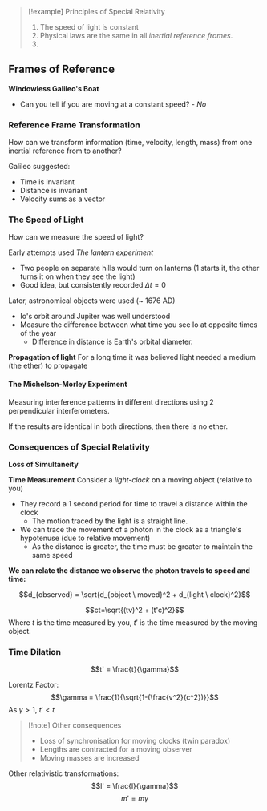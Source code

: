 

>[!example] Principles of Special Relativity
>1. The speed of light is constant
>2. Physical laws are the same in all *inertial reference frames*.
>3. 

## Frames of Reference

**Windowless Galileo's Boat**
- Can you tell if you are moving at a constant speed? - *No*

### Reference Frame Transformation
How can we transform information (time, velocity, length, mass) from one inertial reference from to another?

Galileo suggested:
- Time is invariant
- Distance is invariant
- Velocity sums as a vector





### The Speed of Light

How can we measure the speed of light?

Early attempts used *The lantern experiment*
- Two people on separate hills would turn on lanterns (1 starts it, the other turns it on when they see the light)
- Good idea, but consistently recorded $\Delta t = 0$

Later, astronomical objects were used (~ 1676 AD)
- Io's orbit around Jupiter was well understood
- Measure the difference between what time you see Io at opposite times of the year
	- Difference in distance is Earth's orbital diameter.



**Propagation of light**
For a long time it was believed light needed a medium (the ether) to propagate

#### The Michelson-Morley Experiment

Measuring interference patterns in different directions using 2 perpendicular interferometers.

If the results are identical in both directions, then there is no ether.


### Consequences of Special Relativity

**Loss of Simultaneity**

**Time Measurement**
Consider a *light-clock* on a moving object (relative to you)
- They record a 1 second period for time to travel a distance within the clock
	- The motion traced by the light is a straight line.
- We can trace the movement of a photon in the clock as a triangle's hypotenuse (due to relative movement)
	- As the distance is greater, the time must be greater to maintain the same speed

**We can relate the distance we observe the photon travels to speed and time:**

$$d_{observed} = \sqrt{d_{object \ moved}^2 + d_{light \ clock}^2}$$

$$ct=\sqrt{(tv)^2 + (t'c)^2}$$
Where $t$ is the time measured by you, $t'$ is the time measured by the moving object.


### Time Dilation

$$t' = \frac{t}{\gamma}$$

Lorentz Factor:
$$\gamma = \frac{1}{\sqrt{1-(\frac{v^2}{c^2})}}$$
As $\gamma > 1$, $t' < t$


>[!note] Other consequences
>- Loss of synchronisation for moving clocks (twin paradox)
>- Lengths are contracted for a moving observer
>- Moving masses are increased



Other relativistic transformations:
$$l' = \frac{l}{\gamma}$$
$$m' = m \gamma$$
